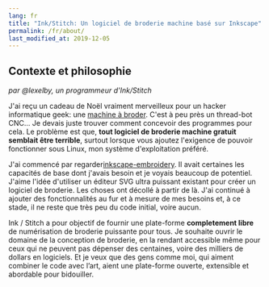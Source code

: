 ```yaml
---
lang: fr
title: "Ink/Stitch: Un logiciel de broderie machine basé sur Inkscape"
permalink: /fr/about/
last_modified_at: 2019-12-05
---
```

## Contexte et philosophie

_par @lexelby, un programmeur d'Ink/Stitch_

J'ai reçu un cadeau de Noël vraiment merveilleux pour un hacker informatique geek: une [machine à broder](http://www.brother-usa.com/homesewing/ModelDetail.aspx?ProductID=SE400).  C'est à peu près un thread-bot CNC... Je devais juste trouver comment concevoir des programmes pour cela.  Le problème est que, **tout logiciel de broderie machine gratuit semblait être terrible**, surtout lorsque vous ajoutez l'exigence de pouvoir fonctionner sous Linux, mon système d'exploitation préféré.

J'ai commencé par regarder[inkscape-embroidery](http://www.jonh.net/~jonh/inkscape-embroidery/).  Il avait certaines les capacités de base dont j'avais besoin et je voyais beaucoup de potentiel. J'aime l'idée d'utiliser un éditeur SVG ultra puissant existant pour créer un logiciel de broderie.
Les choses ont décollé à partir de là. J'ai continué à ajouter des fonctionnalités au fur et à mesure de mes besoins et, à ce stade, il ne reste que très peu du code  initial, voire aucun.

Ink / Stitch a pour objectif de fournir une plate-forme **completement libre** de numérisation de broderie puissante pour tous.  Je souhaite ouvrir le domaine de la conception de broderie, en la rendant accessible même pour ceux qui ne peuvent pas dépenser des centaines, voire des milliers de dollars en logiciels. Et je veux que des gens comme moi, qui aiment combiner le code avec l’art, aient une plate-forme ouverte, extensible et abordable pour bidouiller.

